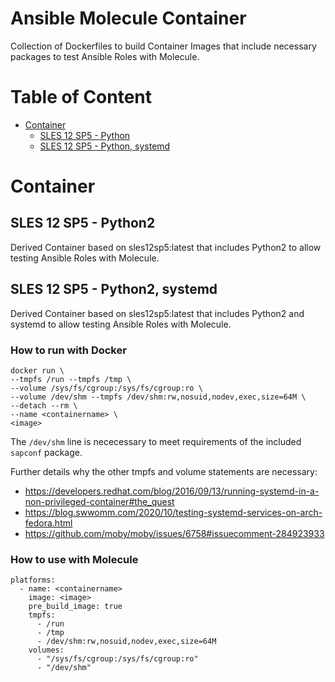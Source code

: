 <!--
 SPDX-FileCopyrightText: 2022 Dominik Wombacher <dominik@wombacher.cc>
 SPDX-License-Identifier: CC-BY-SA-4.0
-->
# Ansible Molecule Container

Collection of Dockerfiles to build Container Images that include necessary packages to test Ansible Roles with Molecule.

# Table of Content

* [Container](#container)
    * [SLES 12 SP5 - Python](#sles-12-sp5-python2)
    * [SLES 12 SP5 - Python, systemd](#sles-12-sp5-python2-systemd)

# Container

## SLES 12 SP5 - Python2

Derived Container based on sles12sp5:latest that includes Python2 to allow testing Ansible Roles with Molecule.

## SLES 12 SP5 - Python2, systemd

Derived Container based on sles12sp5:latest that includes Python2 and systemd to allow testing Ansible Roles with Molecule.

### How to run with Docker

```
docker run \
--tmpfs /run --tmpfs /tmp \
--volume /sys/fs/cgroup:/sys/fs/cgroup:ro \
--volume /dev/shm --tmpfs /dev/shm:rw,nosuid,nodev,exec,size=64M \
--detach --rm \
--name <containername> \
<image>
```

The `/dev/shm` line is nececessary to meet requirements of the included `sapconf` package.

Further details why the other tmpfs and volume statements are necessary:

- <https://developers.redhat.com/blog/2016/09/13/running-systemd-in-a-non-privileged-container#the_quest>
- <https://blog.swwomm.com/2020/10/testing-systemd-services-on-arch-fedora.html>
- <https://github.com/moby/moby/issues/6758#issuecomment-284923933>

### How to use with Molecule

```
platforms:
  - name: <containername>
    image: <image>
    pre_build_image: true
    tmpfs:
      - /run
      - /tmp
      - /dev/shm:rw,nosuid,nodev,exec,size=64M
    volumes:
      - "/sys/fs/cgroup:/sys/fs/cgroup:ro"
      - "/dev/shm"
```
